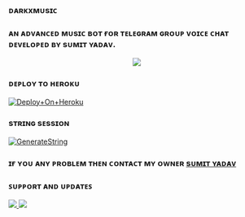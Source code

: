 ### ᴅᴀʀᴋxᴍᴜsɪᴄ

### ᴀɴ ᴀᴅᴠᴀɴᴄᴇᴅ ᴍᴜsɪᴄ ʙᴏᴛ ғᴏʀ ᴛᴇʟᴇɢʀᴀᴍ ɢʀᴏᴜᴘ ᴠᴏɪᴄᴇ ᴄʜᴀᴛ ᴅᴇᴠᴇʟᴏᴘᴇᴅ ʙʏ sᴜᴍɪᴛ ʏᴀᴅᴀᴠ.

<p align="center"><a href="https://t.me/TechQuardSupport"><img src="https://te.legra.ph/file/b6ee1c66d8717f75dedfa.jpg"></a></p>


### ᴅᴇᴘʟᴏʏ ᴛᴏ ʜᴇʀᴏᴋᴜ

[![Deploy+On+Heroku](https://www.herokucdn.com/deploy/button.svg)](https://heroku.com/deploy?template=https://github.com/Sumit9969/DarkxMusic)



### sᴛʀɪɴɢ sᴇssɪᴏɴ

[![GenerateString](https://img.shields.io/badge/repl.it-generateString-yellowgreen)](https://t.me/Hana_Session_Bot)

### ɪғ ʏᴏᴜ ᴀɴʏ ᴘʀᴏʙʟᴇᴍ ᴛʜᴇɴ ᴄᴏɴᴛᴀᴄᴛ ᴍʏ ᴏᴡɴᴇʀ [sᴜᴍɪᴛ ʏᴀᴅᴀᴠ](https://t.me/simple_Mundaa)

### ꜱᴜᴘᴘᴏʀᴛ ᴀɴᴅ ᴜᴘᴅᴀᴛᴇꜱ
<a href="https://t.me/TechQuardSupport"><img src="https://img.shields.io/badge/ᴊᴏɪɴ-sᴜᴘᴘᴏʀᴛ%20sᴜᴘᴘᴏʀᴛ-black.svg?style=for-the-badge&logo=Telegram">
<a href="https://t.me/TechQuard"><img src="https://img.shields.io/badge/ᴊᴏɪɴ-ᴄʜᴀɴɴᴇʟ%20ᴜᴘᴅᴀᴛᴇ-black.svg?style=for-the-badge&logo=Telegram">
